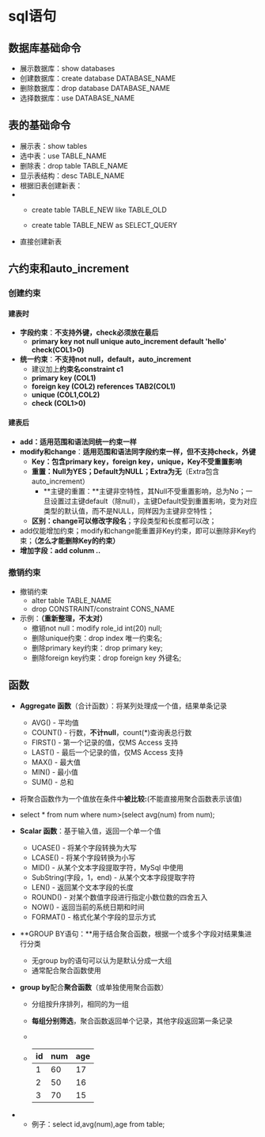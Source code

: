 # sql语句

## 数据库基础命令

* 展示数据库：show databases
* 创建数据库：create database DATABASE_NAME
* 删除数据库：drop database DATABASE_NAME
* 选择数据库：use DATABASE_NAME

## 表的基础命令

* 展示表：show tables
* 选中表：use TABLE_NAME
* 删除表：drop table TABLE_NAME
* 显示表结构：desc TABLE_NAME
* 根据旧表创建新表：
* * create table TABLE_NEW like TABLE_OLD

  * create table TABLE_NEW as SELECT_QUERY
* 直接创建新表



## 六约束和auto_increment

### 创建约束

#### 建表时

- **字段约束**：**不支持外键，check必须放在最后**
  - **primary key not null unique auto_increment default 'hello' check(COL1>0)**
- **统一约束**：**不支持not null，default，auto_increment**
  - 建议加上**约束名constraint c1**
  - **primary key (COL1)**
  - **foreign key (COL2) references TAB2(COL1)**
  - **unique (COL1,COL2)**
  - **check (COL1>0)**

#### 建表后

- **add：适用范围和语法同统一约束一样**
- **modify和change**：**适用范围和语法同字段约束一样，但不支持check，外键**
  - **Key：包含primary key，foreign key，unique，Key不受重置影响**
  - **重置：Null为YES；Default为NULL；Extra为无**（Extra包含auto_increment）
    - **主键的重置：**主键非空特性，其Null不受重置影响，总为No；一旦设置过主键default（除null），主键Default受到重置影响，变为对应类型的默认值，而不是NULL，同样因为主键非空特性；
  - **区别：**change可以**修改字段名**；字段类型和长度都可以改；
- add仅能增加约束；modify和change能重置非Key约束，即可以删除非Key约束；**（怎么才能删除Key的约束）**
- **增加字段：add colunm ..**

### 撤销约束

- 撤销约束
  - alter table TABLE_NAME
  - drop CONSTRAINT/constraint CONS_NAME
- 示例：**（重新整理，不太对）**
  - 撤销not null：modify role_id int(20) null;
  - 删除unique约束：drop index 唯一约束名;
  - 删除primary key约束：drop primary key;
  - 删除foreign key约束：drop foreign key 外键名;



## 函数

* **Aggregate 函数**（合计函数）：将某列处理成一个值，结果单条记录
  * AVG() - 平均值
  * COUNT() - 行数，**不计null**，count(*)查询表总行数
  * FIRST() - 第一个记录的值，仅MS Access 支持
  * LAST() - 最后一个记录的值，仅MS Access 支持
  * MAX() - 最大值
  * MIN() - 最小值
  * SUM() - 总和
* 将聚合函数作为一个值放在条件中**被比较:**(不能直接用聚合函数表示该值)
* select * from num where num>(select avg(num) from num);



* **Scalar 函数**：基于输入值，返回一个单一个值
  * UCASE() - 将某个字段转换为大写
  * LCASE() - 将某个字段转换为小写
  * MID() - 从某个文本字段提取字符，MySql 中使用
  * SubString(字段，1，end) - 从某个文本字段提取字符
  * LEN() - 返回某个文本字段的长度
  * ROUND() - 对某个数值字段进行指定小数位数的四舍五入
  * NOW() - 返回当前的系统日期和时间
  * FORMAT() - 格式化某个字段的显示方式



* **GROUP BY语句：**用于结合聚合函数，根据一个或多个字段对结果集进行分类

  * 无group by的语句可以认为是默认分成一大组
  * 通常配合聚合函数使用

* **group by**配合**聚合函数**（或单独使用聚合函数）

  * 分组按升序排列，相同的为一组

  * **每组分别筛选**，聚合函数返回单个记录，其他字段返回第一条记录

  * 

    * | id   | num  | age  |
      | ---- | ---- | ---- |
      | 1    | 60   | 17   |
      | 2    | 50   | 16   |
      | 3    | 70   | 15   |

* * 例子：select id,avg(num),age from table;


